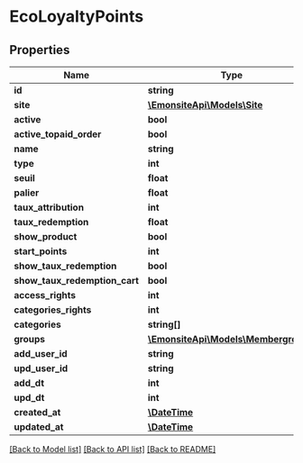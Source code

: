 # EcoLoyaltyPoints

## Properties
Name | Type | Description | Notes
------------ | ------------- | ------------- | -------------
**id** | **string** |  | [optional] 
**site** | [**\EmonsiteApi\Models\Site**](Site.md) |  | [optional] 
**active** | **bool** |  | [optional] 
**active_topaid_order** | **bool** |  | [optional] 
**name** | **string** |  | [optional] 
**type** | **int** |  | [optional] 
**seuil** | **float** |  | [optional] 
**palier** | **float** |  | [optional] 
**taux_attribution** | **int** |  | [optional] 
**taux_redemption** | **float** |  | [optional] 
**show_product** | **bool** |  | [optional] 
**start_points** | **int** |  | [optional] 
**show_taux_redemption** | **bool** |  | [optional] 
**show_taux_redemption_cart** | **bool** |  | [optional] 
**access_rights** | **int** |  | [optional] 
**categories_rights** | **int** |  | [optional] 
**categories** | **string[]** |  | [optional] 
**groups** | [**\EmonsiteApi\Models\Membergroup[]**](Membergroup.md) |  | [optional] 
**add_user_id** | **string** |  | [optional] 
**upd_user_id** | **string** |  | [optional] 
**add_dt** | **int** |  | [optional] 
**upd_dt** | **int** |  | [optional] 
**created_at** | [**\DateTime**](\DateTime.md) |  | [optional] 
**updated_at** | [**\DateTime**](\DateTime.md) |  | [optional] 

[[Back to Model list]](../../README.md#documentation-for-models) [[Back to API list]](../../README.md#documentation-for-api-endpoints) [[Back to README]](../../README.md)

